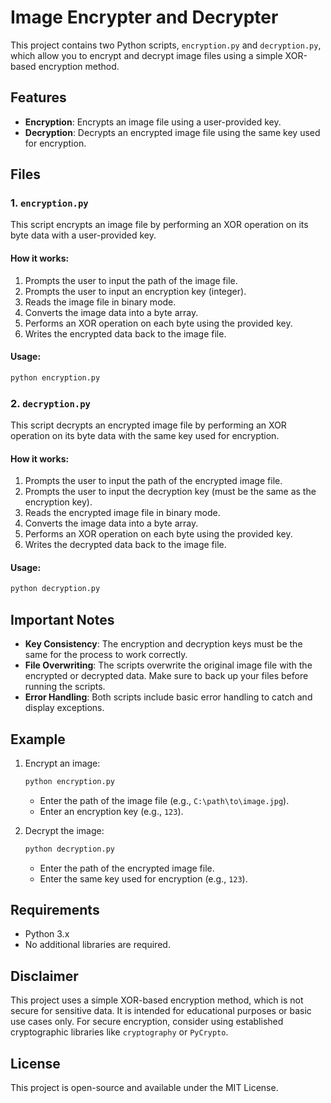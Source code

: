 # Image Encrypter and Decrypter

This project contains two Python scripts, `encryption.py` and `decryption.py`, which allow you to encrypt and decrypt image files using a simple XOR-based encryption method.

## Features

- **Encryption**: Encrypts an image file using a user-provided key.
- **Decryption**: Decrypts an encrypted image file using the same key used for encryption.

## Files

### 1. `encryption.py`
This script encrypts an image file by performing an XOR operation on its byte data with a user-provided key.

#### How it works:
1. Prompts the user to input the path of the image file.
2. Prompts the user to input an encryption key (integer).
3. Reads the image file in binary mode.
4. Converts the image data into a byte array.
5. Performs an XOR operation on each byte using the provided key.
6. Writes the encrypted data back to the image file.

#### Usage:
```bash
python encryption.py
```

### 2. `decryption.py`
This script decrypts an encrypted image file by performing an XOR operation on its byte data with the same key used for encryption.

#### How it works:
1. Prompts the user to input the path of the encrypted image file.
2. Prompts the user to input the decryption key (must be the same as the encryption key).
3. Reads the encrypted image file in binary mode.
4. Converts the image data into a byte array.
5. Performs an XOR operation on each byte using the provided key.
6. Writes the decrypted data back to the image file.

#### Usage:
```bash
python decryption.py
```

## Important Notes

- **Key Consistency**: The encryption and decryption keys must be the same for the process to work correctly.
- **File Overwriting**: The scripts overwrite the original image file with the encrypted or decrypted data. Make sure to back up your files before running the scripts.
- **Error Handling**: Both scripts include basic error handling to catch and display exceptions.

## Example

1. Encrypt an image:
   ```bash
   python encryption.py
   ```
   - Enter the path of the image file (e.g., `C:\path\to\image.jpg`).
   - Enter an encryption key (e.g., `123`).

2. Decrypt the image:
   ```bash
   python decryption.py
   ```
   - Enter the path of the encrypted image file.
   - Enter the same key used for encryption (e.g., `123`).

## Requirements

- Python 3.x
- No additional libraries are required.

## Disclaimer

This project uses a simple XOR-based encryption method, which is not secure for sensitive data. It is intended for educational purposes or basic use cases only. For secure encryption, consider using established cryptographic libraries like `cryptography` or `PyCrypto`.

## License

This project is open-source and available under the MIT License.